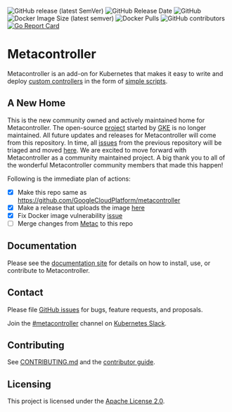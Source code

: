 ![GitHub release (latest SemVer)](https://img.shields.io/github/v/release/metacontroller/metacontroller)
![GitHub Release Date](https://img.shields.io/github/release-date/metacontroller/metacontroller)
![GitHub](https://img.shields.io/github/license/metacontroller/metacontroller)
![Docker Image Size (latest semver)](https://img.shields.io/docker/image-size/metacontrollerio/metacontroller)
![Docker Pulls](https://img.shields.io/docker/pulls/metacontrollerio/metacontroller)
![GitHub contributors](https://img.shields.io/github/contributors/metacontroller/metacontroller)
[![Go Report Card](https://goreportcard.com/badge/github.com/metacontroller/metacontroller)](https://goreportcard.com/report/github.com/metacontroller/metacontroller)

# Metacontroller

Metacontroller is an add-on for Kubernetes that makes it easy to write and
deploy [custom controllers](https://kubernetes.io/docs/concepts/api-extension/custom-resources/#custom-controllers)
in the form of [simple scripts](https://metacontroller.github.io/metacontroller/).

## A New Home
This is the new community owned and actively maintained home for Metacontroller. The open-source [project](https://github.com/GoogleCloudPlatform/metacontroller) started by [GKE](https://cloud.google.com/kubernetes-engine/) is no longer maintained. All future updates and releases for Metacontroller will come from this repository. In time, all [issues](https://github.com/GoogleCloudPlatform/metacontroller/issues) from the previous repository will be triaged and moved [here](https://github.com/metacontroller/metacontroller/issues). We are excited to move forward with Metacontroller as a community maintained project. A big thank you to all of the wonderful Metacontroller community members that made this happen!

Following is the immediate plan of actions:
- [x] Make this repo same as https://github.com/GoogleCloudPlatform/metacontroller
- [x] Make a release that uploads the image [here](https://hub.docker.com/orgs/metacontrollerio)
- [x] Fix Docker image vulnerability [issue](https://github.com/GoogleCloudPlatform/metacontroller/issues/202)
- [ ] Merge changes from [Metac](https://github.com/AmitKumarDas/metac) to this repo

## Documentation

Please see the [documentation site](https://metacontroller.github.io/metacontroller/) for details
on how to install, use, or contribute to Metacontroller.

## Contact

Please file [GitHub issues](https://github.com/metacontroller/metacontroller/issues) for bugs, feature requests, and proposals.

Join the [#metacontroller](https://kubernetes.slack.com/messages/metacontroller/) channel on
[Kubernetes Slack](http://slack.kubernetes.io).


## Contributing

See [CONTRIBUTING.md](CONTRIBUTING.md) and the
[contributor guide](https://metacontroller.github.io/metacontroller/contrib.html).

## Licensing

This project is licensed under the [Apache License 2.0](LICENSE).
